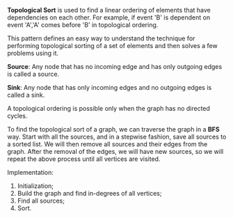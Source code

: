 **Topological Sort** is used to find a linear ordering of elements that have dependencies on each other. For example, if event 'B' is dependent on event 'A','A' comes before 'B' in topological ordering.

This pattern defines an easy way to understand the technique for performing topological sorting of a set of elements and then solves a few problems using it.

**Source**: Any node that has no incoming edge and has only outgoing edges is called a source.

**Sink**: Any node that has only incoming edges and no outgoing edges is called a sink.

A topological ordering is possible only when the graph has no directed cycles.

To find the topological sort of a graph, we can traverse the graph in a **BFS** way. Start with all the sources, and in a stepwise fashion, save all sources to a sorted list. We will then remove all sources and their edges from the graph. After the removal of the edges, we will have new sources, so we will repeat the above process until all vertices are visited.

Implementation:
1. Initialization;
2. Build the graph and find in-degrees of all vertices;
3. Find all sources;
4. Sort.